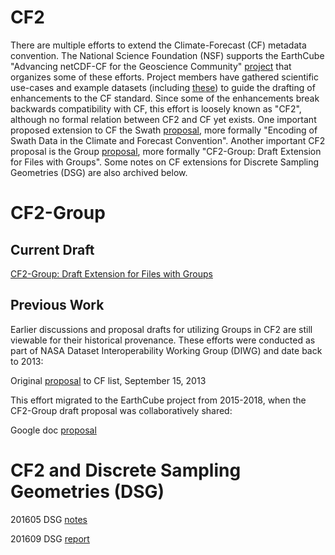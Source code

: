 # CF2

There are multiple efforts to extend the Climate-Forecast (CF) metadata convention.
The National Science Foundation (NSF) supports the EarthCube "Advancing netCDF-CF for the Geoscience Community" [project](https://github.com/Unidata/EC-netCDF-CF) that organizes some of these efforts.
Project members have gathered scientific use-cases and example datasets (including [these](https://github.com/diwg/diwg)) to guide the drafting of enhancements to the CF standard.
Since some of the enhancements break backwards compatibility with CF, this effort is loosely known as "CF2", although no formal relation between CF2 and CF yet exists.
One important proposed extension to CF the Swath [proposal](https://github.com/Unidata/EC-netCDF-CF/blob/master/swath/swath.adoc), more formally "Encoding of Swath Data in the Climate and Forecast Convention".
Another important CF2 proposal is the Group [proposal](https://github.com/diwg/cf2/blob/master/group/cf2-group.adoc), more formally "CF2-Group: Draft Extension for Files with Groups".
Some notes on CF extensions for Discrete Sampling Geometries (DSG) are also archived below.

# CF2-Group

## Current Draft

[CF2-Group: Draft Extension for Files with Groups](https://github.com/diwg/cf2/blob/master/group/cf2-group.adoc)

## Previous Work

Earlier discussions and proposal drafts for utilizing Groups in CF2 are still viewable for their historical provenance.
These efforts were conducted as part of NASA Dataset Interoperability Working Group (DIWG) and date back to 2013:

Original [proposal](http://mailman.cgd.ucar.edu/pipermail/cf-metadata/2013/056827.html) to CF list, September 15, 2013

This effort migrated to the EarthCube project from 2015-2018, when the CF2-Group draft proposal was collaboratively shared:

Google doc [proposal](https://docs.google.com/document/d/1KK6IZ2ZmpaUTVgrw-GlFd6almppjvGz6D7nxVTO3BtI/edit)

# CF2 and Discrete Sampling Geometries (DSG)

201605 DSG [notes](https://docs.google.com/document/d/1onf6yJAF6h2_idaQJWKcBPcaHE9WRs4ZUcbidZflgZI/edit)

201609 DSG [report](https://docs.google.com/document/d/1Hfgw-jDuJrmsmHXRsUxjrrzuyA8tWwosZTIC-byryGU/edit)

